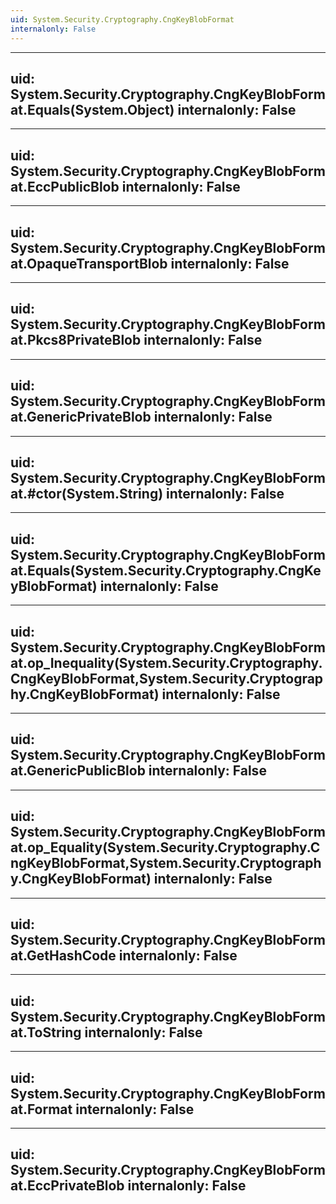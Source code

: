 ```yaml
---
uid: System.Security.Cryptography.CngKeyBlobFormat
internalonly: False
---
```


---
uid: System.Security.Cryptography.CngKeyBlobFormat.Equals(System.Object)
internalonly: False
---

---
uid: System.Security.Cryptography.CngKeyBlobFormat.EccPublicBlob
internalonly: False
---

---
uid: System.Security.Cryptography.CngKeyBlobFormat.OpaqueTransportBlob
internalonly: False
---

---
uid: System.Security.Cryptography.CngKeyBlobFormat.Pkcs8PrivateBlob
internalonly: False
---

---
uid: System.Security.Cryptography.CngKeyBlobFormat.GenericPrivateBlob
internalonly: False
---

---
uid: System.Security.Cryptography.CngKeyBlobFormat.#ctor(System.String)
internalonly: False
---

---
uid: System.Security.Cryptography.CngKeyBlobFormat.Equals(System.Security.Cryptography.CngKeyBlobFormat)
internalonly: False
---

---
uid: System.Security.Cryptography.CngKeyBlobFormat.op_Inequality(System.Security.Cryptography.CngKeyBlobFormat,System.Security.Cryptography.CngKeyBlobFormat)
internalonly: False
---

---
uid: System.Security.Cryptography.CngKeyBlobFormat.GenericPublicBlob
internalonly: False
---

---
uid: System.Security.Cryptography.CngKeyBlobFormat.op_Equality(System.Security.Cryptography.CngKeyBlobFormat,System.Security.Cryptography.CngKeyBlobFormat)
internalonly: False
---

---
uid: System.Security.Cryptography.CngKeyBlobFormat.GetHashCode
internalonly: False
---

---
uid: System.Security.Cryptography.CngKeyBlobFormat.ToString
internalonly: False
---

---
uid: System.Security.Cryptography.CngKeyBlobFormat.Format
internalonly: False
---

---
uid: System.Security.Cryptography.CngKeyBlobFormat.EccPrivateBlob
internalonly: False
---
